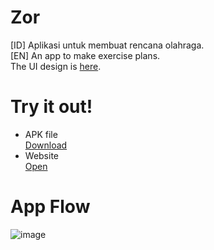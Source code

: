 # Zor

[ID] Aplikasi untuk membuat rencana olahraga.  
[EN] An app to make exercise plans.  
The UI design is [here](https://www.figma.com/file/IwcLtKSnTyDLRFML6qSfTx/Zor-v2?node-id=0%3A1).


# Try it out!

- APK file  
  [Download](https://github.com/harysuryanto/zor/files/9034192/Zor.v0.9.6.apk.zip)
- Website  
  [Open](https://zor.codemagic.app)

# App Flow

![image](https://user-images.githubusercontent.com/17674038/148396920-6d4d1f17-253e-41be-92c1-22be019a70ec.png)





<!--

To add screenshot, use this template/configuration in https://screenshotapi.net. Then get the generated link and use it.

https://shot.screenshotapi.net/screenshot?token=NX57ZJB-E3SMSRW-MJRYY5A-0JMVQZG&url=https%3A%2F%2Fzor-workout.netlify.app%2F&width=375&height=812&fresh=true&output=image&file_type=png&lazy_load=true&retina=true&wait_for_event=load&delay=5000&ttl=2592000

-->

